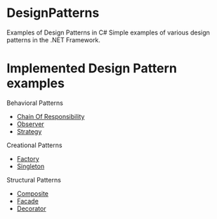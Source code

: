 # DesignPatterns
Examples of Design Patterns in C#
Simple examples of various design patterns in the .NET Framework.

# Implemented Design Pattern examples 

Behavioral Patterns
<ul>
  <li><a href="https://github.com/marioPPavlov/DesignPatterns/tree/master/ChainOfResponsibilityPattern">Chain Of Responsibility</a></li>
  <li><a href="https://github.com/marioPPavlov/DesignPatterns/tree/master/ObserverPattern">Observer</a></li>
  <li><a href="https://github.com/marioPPavlov/DesignPatterns/tree/master/StrategyPattern">Strategy</a></li>
</ul>
Creational Patterns
<ul>
  <li><a href="https://github.com/marioPPavlov/DesignPatterns/tree/master/FactoryPattern">Factory</a></li>
    <li><a href="https://github.com/marioPPavlov/DesignPatterns/tree/master/SingletonPattern">Singleton</a></li>
</ul>
Structural Patterns
<ul>
  <li><a href="https://github.com/marioPPavlov/DesignPatterns/tree/master/CompositePattern">Composite</a></li>
  <li><a href="https://github.com/marioPPavlov/DesignPatterns/tree/master/FacadePattern">Facade</a></li>
  <li><a href="https://github.com/marioPPavlov/DesignPatterns/tree/master/DecoratorPattern">Decorator</a></li>
</ul>
